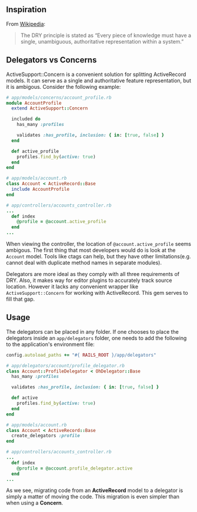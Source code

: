 ## Inspiration

From [Wikipedia](http://en.wikipedia.org/wiki/Don%27t_repeat_yourself):

> The DRY principle is stated as “Every piece of knowledge must have a single, unambiguous, authoritative representation within a system.”

## Delegators vs Concerns

ActiveSupport::Concern is a convenient solution for splitting ActiveRecord models. It can serve as a single and authoritative feature representation, but it is ambigous. Consider the following example:

```ruby
# app/models/concerns/account_profile.rb
module AccountProfile
  extend ActiveSupport::Concern

  included do
    has_many :profiles

    validates :has_profile, inclusion: { in: [true, false] }
  end

  def active_profile
    profiles.find_by(active: true)
  end
end

# app/models/account.rb
class Account < ActiveRecord::Base
  include AccountProfile
end

# app/controllers/accounts_controller.rb
...
  def index
    @profile = @account.active_profile
  end
...
```

When viewing the controller, the location of `@account.active_profile` seems ambigous. The first thing that most developers would do is look at the `Account` model. Tools like ctags can help, but they have other limitations(e.g. cannot deal with duplicate method names in separate modules).

Delegators are more ideal as they comply with all three requirements of DRY. Also, it makes way for editor plugins to accurately track source location. However it lacks any convenient wrapper like `ActiveSupport::Concern` for working with ActiveRecord. This gem serves to fill that gap.

## Usage

The delegators can be placed in any folder.
If one chooses to place the delegators inside an `app/delegators` folder, one
needs to add the following to the application's environment file:

```ruby
config.autoload_paths += "#{ RAILS_ROOT }/app/delegators"
```

```ruby
# app/delegators/account/profile_delegator.rb
class Account::ProfileDelegator < OhDelegator::Base
  has_many :profiles

  validates :has_profile, inclusion: { in: [true, false] }

  def active
    profiles.find_by(active: true)
  end
end

# app/models/account.rb
class Account < ActiveRecord::Base
  create_delegators :profile
end

# app/controllers/accounts_controller.rb
...
  def index
    @profile = @account.profile_delegator.active
  end
...
```

As we see, migrating code from an **ActiveRecord** model to a delegator is simply a matter of moving the code. This migration is even simpler than when using a **Concern**.
